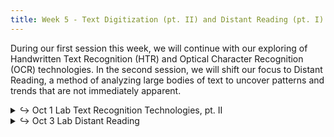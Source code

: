 ```yaml
---
title: Week 5 - Text Digitization (pt. II) and Distant Reading (pt. I)
---
```


During our first session this week, we will continue with our exploring of Handwritten Text Recognition (HTR) and Optical Character Recognition (OCR) technologies. In the second session, we will shift our focus to Distant Reading, a method of analyzing large bodies of text to uncover patterns and trends that are not immediately apparent.

<details>
  <summary class="session-summary">
    <span class="arrow">↪</span>
    <span class="date-label">Oct 1</span>
    <span class="label label-red">Lab</span>
    <span class="session-title">Text Recognition Technologies, pt. II</span>
  </summary>
  <div markdown="1">
- [Slides](https://docs.google.com/presentation/d/15kAoRXrOjmYLAHWy9nE4UAwaE7U8O5Qn_kfFNgnL-Ks/edit?usp=sharing)
<!-- - Pre-Class Exploration ((no Perusall annotations, nor reflection required!)): -->
  <!-- - Explore [this demo of Edition Visualization (EVT)](http://evt.labcd.unipi.it/demo/evt_v1-3/dotr/index.html). Spend some time interacting with the interface and the features it offers (e.g., text-image synchronization, the diplomatic vs. interpretative views, and metadata features). Focus on how EVT makes the manuscript more accessible for scholarly research. What are the strengths and weaknesses of the digital interface? -->
</div>
</details>

<details>
  <summary class="session-summary">
    <span class="arrow">↪</span>
    <span class="date-label">Oct 3</span>
    <span class="label label-red">Lab</span>
    <span class="session-title">Distant Reading</span>
  </summary>
  <div markdown="1">
- Slides (_coming soon!_)
<!-- - Pre-Class Reflection: -->
  <!-- - [Beshero-Bondar, Elisa, Lee Skallerup Bessette, Quinn Dombrowski, and Roopika Risam. “DSC #5: The DSC and the Impossible TEI Quandaries.”](https://app.perusall.com/courses/introdh24/dsc-5-the-dsc-and-the-impossible-tei-quandaries-the-data-sitters-club) _The Data-Sitters Club_. June 25, 2020. -->
  <!-- - [Budak, Nick. “Representing Gender in the Shakespeare and Company Project.”](https://shakespeareandco.princeton.edu/analysis/2019/12/representing-gender-in-the-shakespeare-and-company-project/) _Shakespeare and Company Project_, Version 1.5.7., 12 Dec. 2019. <small>&rarr; **Perusall annotations not required for this article.**</small> -->
</div>
</details>
